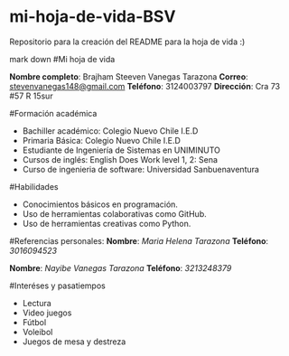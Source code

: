 # mi-hoja-de-vida-BSV
Repositorio para la creación del README para la hoja de vida :)

mark down
#Mi hoja de vida

**Nombre completo**: Brajham Steeven Vanegas Tarazona
**Correo**: stevenvanegas148@gmail.com
**Teléfono**: 3124003797
**Dirección**: Cra 73 #57 R 15sur


#Formación académica
- Bachiller académico: Colegio Nuevo Chile I.E.D
- Primaria Básica: Colegio Nuevo Chile I.E.D
- Estudiante de Ingeniería de Sistemas en UNIMINUTO
- Cursos de inglés: English Does Work level 1, 2: Sena
- Curso de ingenieria de software: Universidad Sanbuenaventura

#Habilidades
- Conocimientos básicos en programación.
- Uso de herramientas colaborativas como GitHub.
- Uso de herramientas creativas como Python.

#Referencias personales:
**Nombre**: *Maria Helena Tarazona*
**Teléfono**: *3016094523*

**Nombre**: *Nayibe Vanegas Tarazona*
**Teléfono**: *3213248379*

#Interéses y pasatiempos
- Lectura
- Video juegos
- Fútbol
- Voleibol
- Juegos de mesa y destreza
